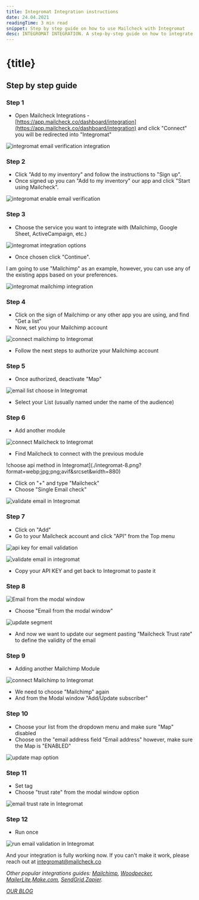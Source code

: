 ```yaml
---
title: Integromat Integration instructions
date: 24.04.2021
readingTime: 3 min read
snippet: Step by step guide on how to use Mailcheck with Integromat
desc: INTEGROMAT INTEGRATION. A step-by-step guide on how to integrate Mailcheck using MINTEGROMAT
---
```


# **{title}**

## Step by step guide

### Step 1

- Open Mailcheck Integrations - [https://app.mailcheck.co/dashboard/integration](https://app.mailcheck.co/dashboard/integration)
  and click "Connect" you will be redirected into "Integromat"

![integromat email verification integration](./integromat-1.png?format=webp;jpg;png;avif&srcset&width=880)

### Step 2

- Click "Add to my inventory" and follow the instructions to "Sign up".
- Once signed up you can "Add to my inventory" our app and click "Start using Mailcheck".

![integromat enable email verification](./integromat-2.png?format=webp;jpg;png;avif&srcset&width=880)

### Step 3

- Choose the service you want to integrate with (Mailchimp, Google Sheet, ActiveCampaign, etc.)

![integromat integration options](./integromat-3.png?format=webp;jpg;png;avif&srcset&width=880)

- Once chosen click "Continue".

I am going to use "Mailchimp" as an example, however, you can use any of the existing apps based on your preferences.

![integromat mailchimp integration](./integromat-4.png?format=webp;jpg;png;avif&srcset&width=880)

### Step 4

- Click on the sign of Mailchimp or any other app you are using, and find "Get a list"
- Now, set you your Mailchimp account

![connect mailchimp to Integromat](./integromat-5.png?format=webp;jpg;png;avif&srcset&width=880)

- Follow the next steps to authorize your Mailchimp account

### Step 5

- Once authorized, deactivate "Map"

![email list choose in Integromat](./integromat-6.png?format=webp;jpg;png;avif&srcset&width=880)

- Select your List (usually named under the name of the audience)

### Step 6

- Add another module

![connect Mailcheck to Integromat](./integromat-7.png?format=webp;jpg;png;avif&srcset&width=880)

- Find Mailcheck to connect with the previous module

!choose api method in Integromat](./integromat-8.png?format=webp;jpg;png;avif&srcset&width=880)

- Click on "+" and type "Mailcheck"
- Choose "Single Email check"

![validate email in Integromat](./integromat-9.png?format=webp;jpg;png;avif&srcset&width=880)

### Step 7

- Click on "Add"
- Go to your Mailcheck account and click "API" from the Top menu

![api key for email validation](./integromat-10.png?format=webp;jpg;png;avif&srcset&width=880)

![validate email in integromat](./integromat-11.png?format=webp;jpg;png;avif&srcset&width=880)

- Copy your API KEY and get back to Integromat to paste it

### Step 8

![Email from the modal window](./integromat-12.png?format=webp;jpg;png;avif&srcset&width=880)

- Choose "Email from the modal window"

![update segment](./integromat-13.png?format=webp;jpg;png;avif&srcset&width=880)

- And now we want to update our segment pasting "Mailcheck Trust rate" to define the validity of the email

### Step 9

- Adding another Mailchimp Module

![connect Mailchimp to Integromat](./integromat-14.png?format=webp;jpg;png;avif&srcset&width=880)

- We need to choose "Mailchimp" again
- And from the Modal window "Add/Update subscriber"

### Step 10

- Choose your list from the dropdown menu and make sure "Map" disabled
- Choose on the "email address field "Email address" however, make sure the Map is "ENABLED"

![update map option](./integromat-15.png?format=webp;jpg;png;avif&srcset&width=880)

### Step 11

- Set tag
- Choose "trust rate" from the modal window option

![email trust rate in Integromat](./integromat-16.png?format=webp;jpg;png;avif&srcset&width=880)

### Step 12

- Run once

![run email validation in Integromat](./integromat-17.png?format=webp;jpg;png;avif&srcset&width=880)

And your integration is fully working now.
If you can't make it work, please reach out at [integromat@mailcheck.co](mailto:integromat@mailcheck.co)

*Оther popular integrations guides: [Mailchimp](/mailchimp-integration), [Woodpecker](/woodpecker-integration), [MailerLite](/mailerlite-integration),[Make.com](/make-com-integration), [SendGrid](/sendgrid-integration),[Zapier](/zapier-integration).*

[*OUR BLOG*](/blog)

